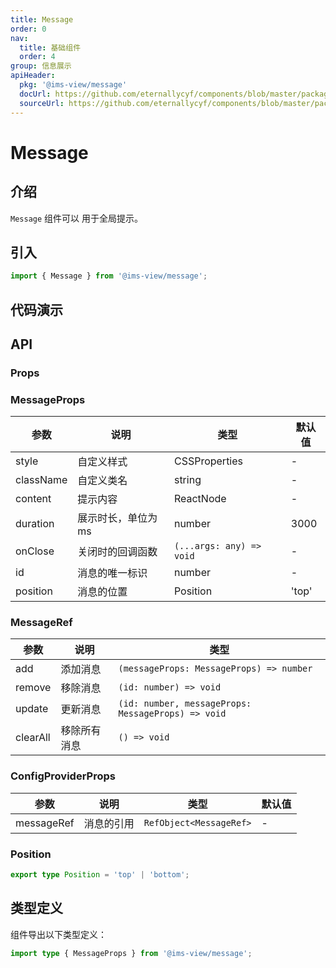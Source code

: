 ```yaml
---
title: Message
order: 0
nav:
  title: 基础组件
  order: 4
group: 信息展示
apiHeader:
  pkg: '@ims-view/message'
  docUrl: https://github.com/eternallycyf/components/blob/master/packages/message/src/message/index.md
  sourceUrl: https://github.com/eternallycyf/components/blob/master/packages/message/src/message/index.tsx
---
```


# Message

## 介绍

`Message` 组件可以 用于全局提示。

## 引入

```js
import { Message } from '@ims-view/message';
```

## 代码演示

<code transform="true" src='./demo/demo1.tsx'></code>

## API

### Props

### MessageProps

| 参数      | 说明                | 类型                     | 默认值 |
| --------- | ------------------- | ------------------------ | ------ |
| style     | 自定义样式          | CSSProperties            | -      |
| className | 自定义类名          | string                   | -      |
| content   | 提示内容            | ReactNode                | -      |
| duration  | 展示时长，单位为 ms | number                   | 3000   |
| onClose   | 关闭时的回调函数    | `(...args: any) => void` | -      |
| id        | 消息的唯一标识      | number                   | -      |
| position  | 消息的位置          | Position                 | 'top'  |

### MessageRef

| 参数     | 说明         | 类型                                               |
| -------- | ------------ | -------------------------------------------------- |
| add      | 添加消息     | `(messageProps: MessageProps) => number`           |
| remove   | 移除消息     | `(id: number) => void`                             |
| update   | 更新消息     | `(id: number, messageProps: MessageProps) => void` |
| clearAll | 移除所有消息 | `() => void`                                       |

### ConfigProviderProps

| 参数       | 说明       | 类型                    | 默认值 |
| ---------- | ---------- | ----------------------- | ------ |
| messageRef | 消息的引用 | `RefObject<MessageRef>` | -      |

### Position

```ts
export type Position = 'top' | 'bottom';
```

## 类型定义

组件导出以下类型定义：

```ts
import type { MessageProps } from '@ims-view/message';
```
